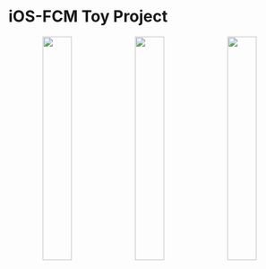 # iOS-FCM Toy Project
<p align="center"> 
  <img src="https://github.com/sesang06/iOS-toyproject/assets/106513003/22515929-380e-46be-829a-6454d6945942" align="center" width="32%"> 
  <img src="https://github.com/yonggipo/FCMToyProject/assets/106513003/53ac9cb4-534f-467b-ab0e-f3ea129990e5" align="center" width="32%">
  <img src="https://github.com/sesang06/iOS-toyproject/assets/106513003/2133b4e1-0469-4b77-9b53-246abba8370c" align="center" width="32%">  
  <figcaption align="center">
</figcaption></p>
